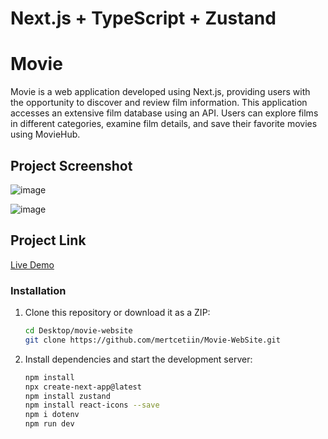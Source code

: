 # Next.js + TypeScript + Zustand

# Movie

Movie is a web application developed using Next.js, providing users with the opportunity to discover and review film information. This application accesses an extensive film database using an API. Users can explore films in different categories, examine film details, and save their favorite movies using MovieHub.

## Project Screenshot

![image]()

![image]()


## Project Link

[Live Demo](https://movie-web-site-three.vercel.app)


### Installation

1. Clone this repository or download it as a ZIP:

   ```bash
   cd Desktop/movie-website
   git clone https://github.com/mertcetiin/Movie-WebSite.git

2. Install dependencies and start the development server:

   ```bash
   npm install
   npx create-next-app@latest
   npm install zustand
   npm install react-icons --save
   npm i dotenv
   npm run dev

